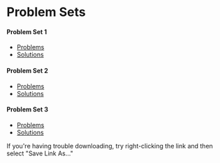 # Problem Sets

#### Problem Set 1
  * <a href="/problem_sets/problem_set_1.rb" download>Problems</a>
  * <a href="/problem_sets/problem_set_1_solution.rb" download>Solutions</a>

#### Problem Set 2
  * <a href="/problem_sets/problem_set_2.rb" download>Problems</a>
  * <a href="/problem_sets/problem_set_2_solution.rb" download>Solutions</a>

#### Problem Set 3
  * <a href="/problem_sets/problem_set_3.rb" download>Problems</a>
  * <a href="/problem_sets/problem_set_3_solution.rb" download>Solutions</a>

If you're having trouble downloading, try right-clicking the link and then select "Save Link As..."
